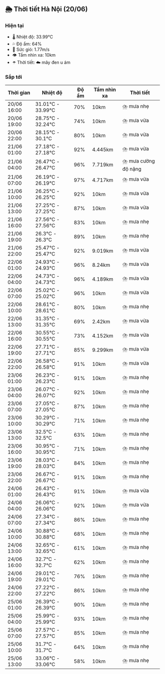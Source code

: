 ## 🌦️ Thời tiết Hà Nội (20/06)

### Hiện tại

- 🌡️ Nhiệt độ: 33.99℃
- 💦 Độ ẩm: 64%
- 💨 Sức gió: 1.77m/s
- 👁️ Tầm nhìn xa: 10km
- ☂️ Thời tiết: ☁️ mây đen u ám

### Sắp tới

| Thời gian | Nhiệt độ | Độ ẩm | Tầm nhìn xa | Thời tiết |
| --- | --- | --- | --- | --- |
| 20/06 16:00 | 31.01℃ - 33.99℃ | 70% | 10km | ⛈️ mưa nhẹ |
| 20/06 19:00 | 28.75℃ - 32.24℃ | 74% | 10km | ⛈️ mưa vừa |
| 20/06 22:00 | 28.15℃ - 30.1℃ | 80% | 10km | ⛈️ mưa vừa |
| 21/06 01:00 | 27.18℃ - 27.18℃ | 92% | 4.445km | ⛈️ mưa vừa |
| 21/06 04:00 | 26.47℃ - 26.47℃ | 96% | 7.719km | ⛈️ mưa cường độ nặng |
| 21/06 07:00 | 26.19℃ - 26.19℃ | 97% | 4.717km | ⛈️ mưa vừa |
| 21/06 10:00 | 26.25℃ - 26.25℃ | 92% | 10km | ⛈️ mưa vừa |
| 21/06 13:00 | 27.25℃ - 27.25℃ | 87% | 10km | ⛈️ mưa vừa |
| 21/06 16:00 | 27.56℃ - 27.56℃ | 83% | 10km | ⛈️ mưa nhẹ |
| 21/06 19:00 | 26.3℃ - 26.3℃ | 89% | 10km | ⛈️ mưa nhẹ |
| 21/06 22:00 | 25.47℃ - 25.47℃ | 92% | 9.019km | ⛈️ mưa vừa |
| 22/06 01:00 | 24.93℃ - 24.93℃ | 96% | 8.24km | ⛈️ mưa vừa |
| 22/06 04:00 | 24.73℃ - 24.73℃ | 96% | 4.189km | ⛈️ mưa vừa |
| 22/06 07:00 | 25.02℃ - 25.02℃ | 96% | 10km | ⛈️ mưa vừa |
| 22/06 10:00 | 28.61℃ - 28.61℃ | 80% | 10km | ⛈️ mưa nhẹ |
| 22/06 13:00 | 31.35℃ - 31.35℃ | 69% | 2.42km | ⛈️ mưa vừa |
| 22/06 16:00 | 30.55℃ - 30.55℃ | 73% | 4.152km | ⛈️ mưa vừa |
| 22/06 19:00 | 27.71℃ - 27.71℃ | 85% | 9.299km | ⛈️ mưa vừa |
| 22/06 22:00 | 26.58℃ - 26.58℃ | 91% | 10km | ⛈️ mưa vừa |
| 23/06 01:00 | 26.23℃ - 26.23℃ | 91% | 10km | ⛈️ mưa nhẹ |
| 23/06 04:00 | 26.07℃ - 26.07℃ | 92% | 10km | ⛈️ mưa nhẹ |
| 23/06 07:00 | 27.05℃ - 27.05℃ | 87% | 10km | ⛈️ mưa nhẹ |
| 23/06 10:00 | 30.29℃ - 30.29℃ | 71% | 10km | ⛈️ mưa nhẹ |
| 23/06 13:00 | 32.5℃ - 32.5℃ | 63% | 10km | ⛈️ mưa nhẹ |
| 23/06 16:00 | 30.95℃ - 30.95℃ | 71% | 10km | ⛈️ mưa nhẹ |
| 23/06 19:00 | 28.03℃ - 28.03℃ | 84% | 10km | ⛈️ mưa nhẹ |
| 23/06 22:00 | 26.67℃ - 26.67℃ | 91% | 10km | ⛈️ mưa nhẹ |
| 24/06 01:00 | 26.43℃ - 26.43℃ | 91% | 10km | ⛈️ mưa vừa |
| 24/06 04:00 | 26.06℃ - 26.06℃ | 92% | 10km | ⛈️ mưa vừa |
| 24/06 07:00 | 27.34℃ - 27.34℃ | 86% | 10km | ⛈️ mưa nhẹ |
| 24/06 10:00 | 30.88℃ - 30.88℃ | 68% | 10km | ⛈️ mưa nhẹ |
| 24/06 13:00 | 32.65℃ - 32.65℃ | 61% | 10km | ⛈️ mưa nhẹ |
| 24/06 16:00 | 32.7℃ - 32.7℃ | 62% | 10km | ⛈️ mưa nhẹ |
| 24/06 19:00 | 29.01℃ - 29.01℃ | 76% | 10km | ⛈️ mưa nhẹ |
| 24/06 22:00 | 27.22℃ - 27.22℃ | 86% | 10km | ⛈️ mưa nhẹ |
| 25/06 01:00 | 26.39℃ - 26.39℃ | 90% | 10km | ⛈️ mưa nhẹ |
| 25/06 04:00 | 25.99℃ - 25.99℃ | 93% | 10km | ⛈️ mưa nhẹ |
| 25/06 07:00 | 27.57℃ - 27.57℃ | 85% | 10km | ⛈️ mưa nhẹ |
| 25/06 10:00 | 31.7℃ - 31.7℃ | 64% | 10km | ⛈️ mưa nhẹ |
| 25/06 13:00 | 33.06℃ - 33.06℃ | 58% | 10km | ⛈️ mưa nhẹ |
